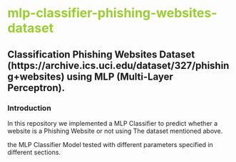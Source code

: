 <h1 style="color: Yellowgreen">mlp-classifier-phishing-websites-dataset</h1>
<h2>Classification Phishing Websites Dataset (https://archive.ics.uci.edu/dataset/327/phishing+websites) using MLP (Multi-Layer Perceptron).</h2>

<h3><b>Introduction</b></h3>
<p>In this repository we implemented a MLP Classifier to predict whether a website is a Phishing Website or not using The dataset mentioned above.</p>
<p>the MLP Classifier Model tested with different parameters specified in different sections.</p>
<p></p>
